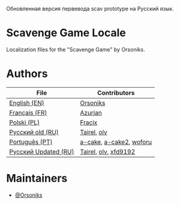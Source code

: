Обновленная версия первевода scav prototype на Русский язык.

# Scavenge Game Locale
Localization files for the "Scavenge Game" by Orsoniks.

# Authors
| File                       | Contributors                                                                                                        |
|----------------------------|---------------------------------------------------------------------------------------------------------------------|
| [English (EN)](/EN.json)   | [Orsoniks](https://github.com/Orsoniks)                                                                             |
| [Français (FR)](/FR.json)  | [Azurian](https://github.com/clemtomera)                                                                            |
| [Polski (PL)](/PL.json)    | [Fracix](https://github.com/Fracix)                                                                                 |
| [Русский old (RU)](/RU.json)   | [Tairel](https://github.com/Tairelol), [olv](https://github.com/Ol1vver)     |                                  |  [اَلْعَرَبِيَّةُ (AR)](/AR.json)     | [Enderwolf](https://github.com/Enderw0lf)                                                                           |
| [Português (PT)](/PT.json) | [a-cake](https://github.com/a-cake), [a-cake2](https://github.com/a-cake2), [woforu](https://github.com/woforu)     |
| [Русский Updated (RU)](scavprototypeRU.zip)   | [Tairel](https://github.com/Tairelol), [olv](https://github.com/Ol1vver), [xfd9192](https://github.com/xfd9192)     | 
                                                            

# Maintainers
* [@Orsoniks](https://github.com/Orsoniks)
